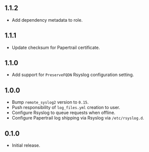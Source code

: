 ## 1.1.2

- Add dependency metadata to role.

## 1.1.1

- Update checksum for Papertrail certificate.

## 1.1.0

- Add support for `PreserveFQDN` Rsyslog configuration setting.

## 1.0.0

- Bump `remote_syslog2` version to `0.15`.
- Push responsibility of `log_files.yml` creation to user.
- Configure Rsyslog to queue requests when offline.
- Configure Papertrail log shipping via Rsyslog via `/etc/rsyslog.d`.

## 0.1.0

- Initial release.
